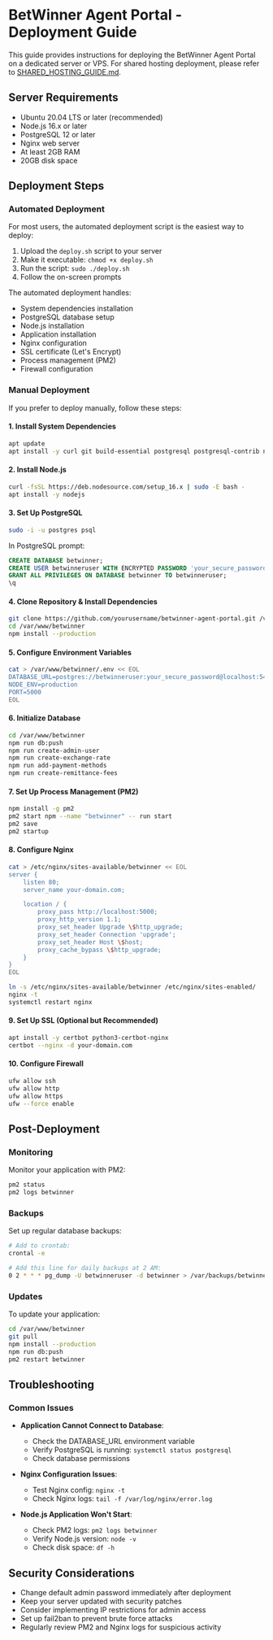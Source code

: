 # BetWinner Agent Portal - Deployment Guide

This guide provides instructions for deploying the BetWinner Agent Portal on a dedicated server or VPS. For shared hosting deployment, please refer to [SHARED_HOSTING_GUIDE.md](SHARED_HOSTING_GUIDE.md).

## Server Requirements

- Ubuntu 20.04 LTS or later (recommended)
- Node.js 16.x or later
- PostgreSQL 12 or later
- Nginx web server
- At least 2GB RAM
- 20GB disk space

## Deployment Steps

### Automated Deployment

For most users, the automated deployment script is the easiest way to deploy:

1. Upload the `deploy.sh` script to your server
2. Make it executable: `chmod +x deploy.sh`
3. Run the script: `sudo ./deploy.sh`
4. Follow the on-screen prompts

The automated deployment handles:
- System dependencies installation
- PostgreSQL database setup
- Node.js installation
- Application installation
- Nginx configuration
- SSL certificate (Let's Encrypt)
- Process management (PM2)
- Firewall configuration

### Manual Deployment

If you prefer to deploy manually, follow these steps:

#### 1. Install System Dependencies

```bash
apt update
apt install -y curl git build-essential postgresql postgresql-contrib nginx
```

#### 2. Install Node.js

```bash
curl -fsSL https://deb.nodesource.com/setup_16.x | sudo -E bash -
apt install -y nodejs
```

#### 3. Set Up PostgreSQL

```bash
sudo -i -u postgres psql
```

In PostgreSQL prompt:
```sql
CREATE DATABASE betwinner;
CREATE USER betwinneruser WITH ENCRYPTED PASSWORD 'your_secure_password';
GRANT ALL PRIVILEGES ON DATABASE betwinner TO betwinneruser;
\q
```

#### 4. Clone Repository & Install Dependencies

```bash
git clone https://github.com/yourusername/betwinner-agent-portal.git /var/www/betwinner
cd /var/www/betwinner
npm install --production
```

#### 5. Configure Environment Variables

```bash
cat > /var/www/betwinner/.env << EOL
DATABASE_URL=postgres://betwinneruser:your_secure_password@localhost:5432/betwinner
NODE_ENV=production
PORT=5000
EOL
```

#### 6. Initialize Database

```bash
cd /var/www/betwinner
npm run db:push
npm run create-admin-user
npm run create-exchange-rate
npm run add-payment-methods
npm run create-remittance-fees
```

#### 7. Set Up Process Management (PM2)

```bash
npm install -g pm2
pm2 start npm --name "betwinner" -- run start
pm2 save
pm2 startup
```

#### 8. Configure Nginx

```bash
cat > /etc/nginx/sites-available/betwinner << EOL
server {
    listen 80;
    server_name your-domain.com;

    location / {
        proxy_pass http://localhost:5000;
        proxy_http_version 1.1;
        proxy_set_header Upgrade \$http_upgrade;
        proxy_set_header Connection 'upgrade';
        proxy_set_header Host \$host;
        proxy_cache_bypass \$http_upgrade;
    }
}
EOL

ln -s /etc/nginx/sites-available/betwinner /etc/nginx/sites-enabled/
nginx -t
systemctl restart nginx
```

#### 9. Set Up SSL (Optional but Recommended)

```bash
apt install -y certbot python3-certbot-nginx
certbot --nginx -d your-domain.com
```

#### 10. Configure Firewall

```bash
ufw allow ssh
ufw allow http
ufw allow https
ufw --force enable
```

## Post-Deployment

### Monitoring

Monitor your application with PM2:

```bash
pm2 status
pm2 logs betwinner
```

### Backups

Set up regular database backups:

```bash
# Add to crontab:
crontal -e

# Add this line for daily backups at 2 AM:
0 2 * * * pg_dump -U betwinneruser -d betwinner > /var/backups/betwinner_$(date +\%Y\%m\%d).sql
```

### Updates

To update your application:

```bash
cd /var/www/betwinner
git pull
npm install --production
npm run db:push
pm2 restart betwinner
```

## Troubleshooting

### Common Issues

- **Application Cannot Connect to Database**:
  - Check the DATABASE_URL environment variable
  - Verify PostgreSQL is running: `systemctl status postgresql`
  - Check database permissions

- **Nginx Configuration Issues**:
  - Test Nginx config: `nginx -t`
  - Check Nginx logs: `tail -f /var/log/nginx/error.log`

- **Node.js Application Won't Start**:
  - Check PM2 logs: `pm2 logs betwinner`
  - Verify Node.js version: `node -v`
  - Check disk space: `df -h`

## Security Considerations

- Change default admin password immediately after deployment
- Keep your server updated with security patches
- Consider implementing IP restrictions for admin access
- Set up fail2ban to prevent brute force attacks
- Regularly review PM2 and Nginx logs for suspicious activity
